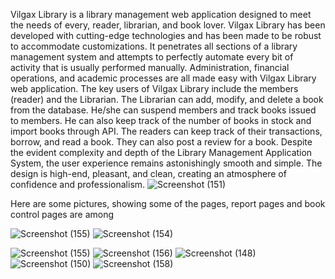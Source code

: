 Vilgax Library is a library management web application designed to meet the needs of every, reader, librarian, and book lover. Vilgax Library has been developed with cutting-edge technologies and has been made to be robust to accommodate customizations. 
It penetrates all sections of a library management system and attempts to perfectly automate every bit of activity that is usually performed manually. Administration, financial operations, and academic processes are all made easy with Vilgax Library web application. 
The key users of Vilgax Library include the members (reader) and the Librarian. The Librarian can add, modify, and delete a book from the database. He/she can suspend members and track books issued to members. He can also keep track of the number of books in stock and import books through API. 
The readers can keep track of their transactions, borrow, and read a book. They can also post a review for a book. 
Despite the evident complexity and depth of the Library Management Application System, the user experience remains astonishingly smooth and simple. The design is high-end, pleasant, and clean, creating an atmosphere of confidence and professionalism. ![Screenshot (151)](https://user-images.githubusercontent.com/99317649/192783424-2a9a692d-707b-4e30-a299-bf7fc13a719c.png)


Here are some pictures, showing some of the pages, report pages and book control pages are among

![Screenshot (155)](https://user-images.githubusercontent.com/99317649/192783451-39f14fda-a2c2-4138-9583-7fbfc6048619.png) ![Screenshot (154)](https://user-images.githubusercontent.com/99317649/192783443-08743984-c105-43f1-9e59-09babfb1e071.png)

![Screenshot (155)](https://user-images.githubusercontent.com/99317649/192783122-390ae0da-004d-4ba3-a75c-9288ef8b7a5d.png)
![Screenshot (156)](https://user-images.githubusercontent.com/99317649/192783154-bf91f23b-546c-4e76-be33-a4d947bf1973.png)
![Screenshot (148)](https://user-images.githubusercontent.com/99317649/192783194-5b4207c7-caef-4eba-a9a2-2d651e38c212.png)
![Screenshot (150)](https://user-images.githubusercontent.com/99317649/192783335-94aadf05-8cae-4bd1-a35e-a485dd04c53a.png)
![Screenshot (158)](https://user-images.githubusercontent.com/99317649/192783405-4c2bff3b-633e-4250-8d23-f01b1582231a.png)
